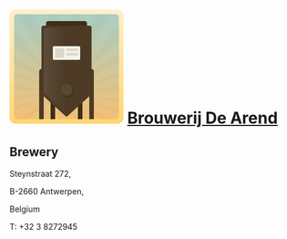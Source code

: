 # ![icon](../../../icons/default.png) [Brouwerij De Arend](https://untappd.com/w/brouwerij-de-arend/11738)

## Brewery

Steynstraat 272,

B-2660 Antwerpen,

Belgium

T: +32 3 8272945
